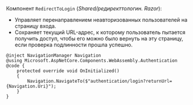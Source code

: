 Компонент `RedirectToLogin` (*Shared/редиректтологин. Razor*):

* Управляет перенаправлением неавторизованных пользователей на страницу входа.
* Сохраняет текущий URL-адрес, к которому пользователь пытается получить доступ, чтобы его можно было вернуть на эту страницу, если проверка подлинности прошла успешно.

```razor
@inject NavigationManager Navigation
@using Microsoft.AspNetCore.Components.WebAssembly.Authentication
@code {
    protected override void OnInitialized()
    {
        Navigation.NavigateTo($"authentication/login?returnUrl={Navigation.Uri}");
    }
}
```
